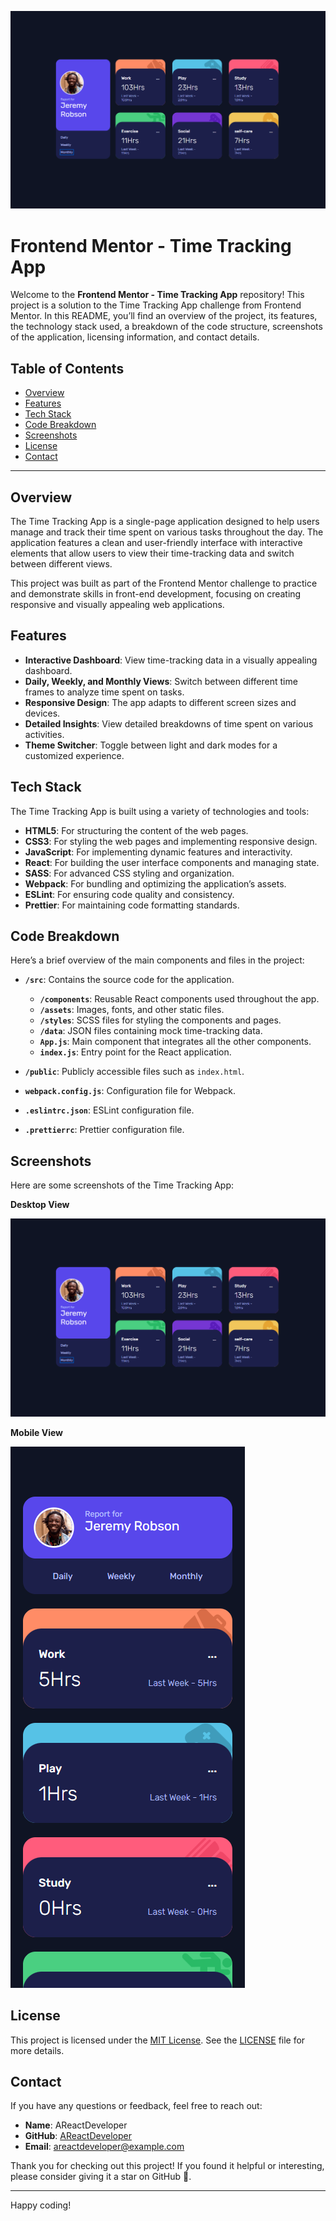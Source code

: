 ![](./design/screenshots/desktop-view.png)


# Frontend Mentor - Time Tracking App

Welcome to the **Frontend Mentor - Time Tracking App** repository! This project is a solution to the Time Tracking App challenge from Frontend Mentor. In this README, you’ll find an overview of the project, its features, the technology stack used, a breakdown of the code structure, screenshots of the application, licensing information, and contact details.

## Table of Contents

- [Overview](#overview)
- [Features](#features)
- [Tech Stack](#tech-stack)
- [Code Breakdown](#code-breakdown)
- [Screenshots](#screenshots)
- [License](#license)
- [Contact](#contact)

---

## Overview

The Time Tracking App is a single-page application designed to help users manage and track their time spent on various tasks throughout the day. The application features a clean and user-friendly interface with interactive elements that allow users to view their time-tracking data and switch between different views.

This project was built as part of the Frontend Mentor challenge to practice and demonstrate skills in front-end development, focusing on creating responsive and visually appealing web applications.

## Features

- **Interactive Dashboard**: View time-tracking data in a visually appealing dashboard.
- **Daily, Weekly, and Monthly Views**: Switch between different time frames to analyze time spent on tasks.
- **Responsive Design**: The app adapts to different screen sizes and devices.
- **Detailed Insights**: View detailed breakdowns of time spent on various activities.
- **Theme Switcher**: Toggle between light and dark modes for a customized experience.

## Tech Stack

The Time Tracking App is built using a variety of technologies and tools:

- **HTML5**: For structuring the content of the web pages.
- **CSS3**: For styling the web pages and implementing responsive design.
- **JavaScript**: For implementing dynamic features and interactivity.
- **React**: For building the user interface components and managing state.
- **SASS**: For advanced CSS styling and organization.
- **Webpack**: For bundling and optimizing the application’s assets.
- **ESLint**: For ensuring code quality and consistency.
- **Prettier**: For maintaining code formatting standards.

## Code Breakdown

Here’s a brief overview of the main components and files in the project:

- **`/src`**: Contains the source code for the application.
  - **`/components`**: Reusable React components used throughout the app.
  - **`/assets`**: Images, fonts, and other static files.
  - **`/styles`**: SCSS files for styling the components and pages.
  - **`/data`**: JSON files containing mock time-tracking data.
  - **`App.js`**: Main component that integrates all the other components.
  - **`index.js`**: Entry point for the React application.

- **`/public`**: Publicly accessible files such as `index.html`.

- **`webpack.config.js`**: Configuration file for Webpack.

- **`.eslintrc.json`**: ESLint configuration file.

- **`.prettierrc`**: Prettier configuration file.

## Screenshots

Here are some screenshots of the Time Tracking App:

**Desktop View**

![Desktop View](./design/screenshots/desktop-view.png)

**Mobile View**

![Mobile View](./design/screenshots/mobile-view.png)


## License

This project is licensed under the [MIT License](https://opensource.org/licenses/MIT). See the [LICENSE](https://github.com/AReactDeveloper/FronedEnd-mentor-timetracking-app/blob/main/LICENSE) file for more details.

## Contact

If you have any questions or feedback, feel free to reach out:

- **Name**: AReactDeveloper
- **GitHub**: [AReactDeveloper](https://github.com/AReactDeveloper)
- **Email**: areactdeveloper@example.com

Thank you for checking out this project! If you found it helpful or interesting, please consider giving it a star on GitHub 🌟.

---

Happy coding!

